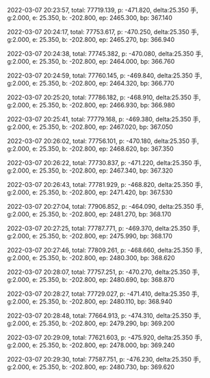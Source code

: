 2022-03-07 20:23:57, total: 77719.139, p: -471.820, delta:25.350 手, g:2.000, e: 25.350, b: -202.800, ep: 2465.300, bp: 367.140

2022-03-07 20:24:17, total: 77753.617, p: -470.250, delta:25.350 手, g:2.000, e: 25.350, b: -202.800, ep: 2465.270, bp: 366.940

2022-03-07 20:24:38, total: 77745.382, p: -470.080, delta:25.350 手, g:2.000, e: 25.350, b: -202.800, ep: 2464.000, bp: 366.760

2022-03-07 20:24:59, total: 77760.145, p: -469.840, delta:25.350 手, g:2.000, e: 25.350, b: -202.800, ep: 2464.320, bp: 366.770

2022-03-07 20:25:20, total: 77786.182, p: -468.910, delta:25.350 手, g:2.000, e: 25.350, b: -202.800, ep: 2466.930, bp: 366.980

2022-03-07 20:25:41, total: 77779.168, p: -469.380, delta:25.350 手, g:2.000, e: 25.350, b: -202.800, ep: 2467.020, bp: 367.050

2022-03-07 20:26:02, total: 77756.101, p: -470.180, delta:25.350 手, g:2.000, e: 25.350, b: -202.800, ep: 2468.620, bp: 367.350

2022-03-07 20:26:22, total: 77730.837, p: -471.220, delta:25.350 手, g:2.000, e: 25.350, b: -202.800, ep: 2467.340, bp: 367.320

2022-03-07 20:26:43, total: 77781.929, p: -468.820, delta:25.350 手, g:2.000, e: 25.350, b: -202.800, ep: 2471.420, bp: 367.530

2022-03-07 20:27:04, total: 77906.852, p: -464.090, delta:25.350 手, g:2.000, e: 25.350, b: -202.800, ep: 2481.270, bp: 368.170

2022-03-07 20:27:25, total: 77787.771, p: -469.370, delta:25.350 手, g:2.000, e: 25.350, b: -202.800, ep: 2475.990, bp: 368.170

2022-03-07 20:27:46, total: 77809.261, p: -468.660, delta:25.350 手, g:2.000, e: 25.350, b: -202.800, ep: 2480.300, bp: 368.620

2022-03-07 20:28:07, total: 77757.251, p: -470.270, delta:25.350 手, g:2.000, e: 25.350, b: -202.800, ep: 2480.690, bp: 368.870

2022-03-07 20:28:27, total: 77729.027, p: -471.410, delta:25.350 手, g:2.000, e: 25.350, b: -202.800, ep: 2480.110, bp: 368.940

2022-03-07 20:28:48, total: 77664.913, p: -474.310, delta:25.350 手, g:2.000, e: 25.350, b: -202.800, ep: 2479.290, bp: 369.200

2022-03-07 20:29:09, total: 77621.603, p: -475.920, delta:25.350 手, g:2.000, e: 25.350, b: -202.800, ep: 2478.000, bp: 369.240

2022-03-07 20:29:30, total: 77587.751, p: -476.230, delta:25.350 手, g:2.000, e: 25.350, b: -202.800, ep: 2480.730, bp: 369.620